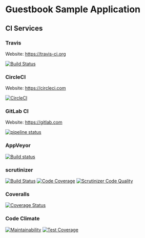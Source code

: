# Guestbook Sample Application

## CI Services

### Travis

Website: https://travis-ci.org

[![Build Status](https://travis-ci.org/markuspoerschke/guestbook.svg?branch=master)](https://travis-ci.org/markuspoerschke/guestbook)

### CircleCI

Website: https://circleci.com

[![CircleCI](https://circleci.com/gh/markuspoerschke/guestbook.svg?style=svg)](https://circleci.com/gh/markuspoerschke/guestbook)

### GitLab CI

Website: https://gitlab.com

[![pipeline status](https://gitlab.com/markuspoerschke/guestbook/badges/master/pipeline.svg)](https://gitlab.com/markuspoerschke/guestbook/commits/master)

### AppVeyor

[![Build status](https://ci.appveyor.com/api/projects/status/1sgbt8joq2ta8cwk?svg=true)](https://ci.appveyor.com/project/markuspoerschke/guestbook)

### scrutinizer

[![Build Status](https://scrutinizer-ci.com/g/markuspoerschke/guestbook/badges/build.png?b=master)](https://scrutinizer-ci.com/g/markuspoerschke/guestbook/build-status/master)
[![Code Coverage](https://scrutinizer-ci.com/g/markuspoerschke/guestbook/badges/coverage.png?b=master)](https://scrutinizer-ci.com/g/markuspoerschke/guestbook/?branch=master)
[![Scrutinizer Code Quality](https://scrutinizer-ci.com/g/markuspoerschke/guestbook/badges/quality-score.png?b=master)](https://scrutinizer-ci.com/g/markuspoerschke/guestbook/?branch=master)

### Coveralls

[![Coverage Status](https://coveralls.io/repos/github/markuspoerschke/guestbook/badge.svg?branch=master)](https://coveralls.io/github/markuspoerschke/guestbook?branch=master)

### Code Climate

[![Maintainability](https://api.codeclimate.com/v1/badges/e88ad42098c513d3fb2d/maintainability)](https://codeclimate.com/github/markuspoerschke/guestbook/maintainability)
[![Test Coverage](https://api.codeclimate.com/v1/badges/e88ad42098c513d3fb2d/test_coverage)](https://codeclimate.com/github/markuspoerschke/guestbook/test_coverage)
